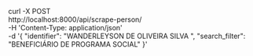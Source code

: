 curl -X POST \
  http://localhost:8000/api/scrape-person/ \
  -H 'Content-Type: application/json' \
  -d '{
    "identifier": "WANDERLEYSON DE OLIVEIRA SILVA ",
    "search_filter": "BENEFICIÁRIO DE PROGRAMA SOCIAL"
  }'